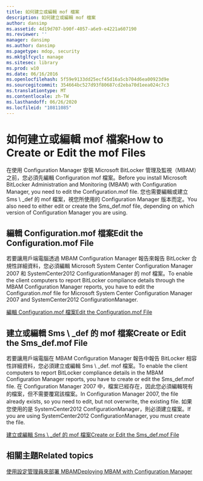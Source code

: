 ```yaml
---
title: 如何建立或編輯 mof 檔案
description: 如何建立或編輯 mof 檔案
author: dansimp
ms.assetid: 4d19d707-b90f-4057-a6e9-e4221a607190
ms.reviewer: ''
manager: dansimp
ms.author: dansimp
ms.pagetype: mdop, security
ms.mktglfcycl: manage
ms.sitesec: library
ms.prod: w10
ms.date: 06/16/2016
ms.openlocfilehash: 5f59e9133dd25ecf45d16a5cb704d6ea00923d9e
ms.sourcegitcommit: 354664bc527d93f80687cd2eba70d1eea024c7c3
ms.translationtype: MT
ms.contentlocale: zh-TW
ms.lasthandoff: 06/26/2020
ms.locfileid: "10811085"
---
```

# <span data-ttu-id="9631e-103">如何建立或編輯 mof 檔案</span><span class="sxs-lookup"><span data-stu-id="9631e-103">How to Create or Edit the mof Files</span></span>


<span data-ttu-id="9631e-104">在使用 Configuration Manager 安裝 Microsoft BitLocker 管理及監視（MBAM）之前，您必須先編輯 Configuration mof 檔案。</span><span class="sxs-lookup"><span data-stu-id="9631e-104">Before you install Microsoft BitLocker Administration and Monitoring (MBAM) with Configuration Manager, you need to edit the Configuration.mof file.</span></span> <span data-ttu-id="9631e-105">您也需要編輯或建立 Sms \ _def 的 mof 檔案，視您所使用的 Configuration Manager 版本而定。</span><span class="sxs-lookup"><span data-stu-id="9631e-105">You also need to either edit or create the Sms\_def.mof file, depending on which version of Configuration Manager you are using.</span></span>

## <span data-ttu-id="9631e-106">編輯 Configuration.mof 檔案</span><span class="sxs-lookup"><span data-stu-id="9631e-106">Edit the Configuration.mof File</span></span>


<span data-ttu-id="9631e-107">若要讓用戶端電腦透過 MBAM Configuration Manager 報告來報告 BitLocker 合規性詳細資料，您必須編輯 Microsoft System Center Configuration Manager 2007 和 SystemCenter2012 ConfigurationManager 的 mof 檔案。</span><span class="sxs-lookup"><span data-stu-id="9631e-107">To enable the client computers to report BitLocker compliance details through the MBAM Configuration Manager reports, you have to edit the Configuration.mof file for Microsoft System Center Configuration Manager 2007 and SystemCenter2012 ConfigurationManager.</span></span>

[<span data-ttu-id="9631e-108">編輯 Configuration.mof 檔案</span><span class="sxs-lookup"><span data-stu-id="9631e-108">Edit the Configuration.mof File</span></span>](edit-the-configurationmof-file.md)

## <a href="" id="create-or-edit-the-sms-def-mof-file"></a><span data-ttu-id="9631e-109">建立或編輯 Sms \ _def 的 mof 檔案</span><span class="sxs-lookup"><span data-stu-id="9631e-109">Create or Edit the Sms\_def.mof File</span></span>


<span data-ttu-id="9631e-110">若要讓用戶端電腦在 MBAM Configuration Manager 報告中報告 BitLocker 相容性詳細資料，您必須建立或編輯 Sms \ _def. mof 檔案。</span><span class="sxs-lookup"><span data-stu-id="9631e-110">To enable the client computers to report BitLocker compliance details in the MBAM Configuration Manager reports, you have to create or edit the Sms\_def.mof file.</span></span> <span data-ttu-id="9631e-111">在 Configuration Manager 2007 中，檔案已經存在，因此您必須編輯現有的檔案，但不需要覆寫該檔案。</span><span class="sxs-lookup"><span data-stu-id="9631e-111">In Configuration Manager 2007, the file already exists, so you need to edit, but not overwrite, the existing file.</span></span> <span data-ttu-id="9631e-112">如果您使用的是 SystemCenter2012 ConfigurationManager，則必須建立檔案。</span><span class="sxs-lookup"><span data-stu-id="9631e-112">If you are using SystemCenter2012 ConfigurationManager, you must create the file.</span></span>

[<span data-ttu-id="9631e-113">建立或編輯 Sms \ _def 的 mof 檔案</span><span class="sxs-lookup"><span data-stu-id="9631e-113">Create or Edit the Sms\_def.mof File</span></span>](create-or-edit-the-sms-defmof-file.md)

## <span data-ttu-id="9631e-114">相關主題</span><span class="sxs-lookup"><span data-stu-id="9631e-114">Related topics</span></span>


[<span data-ttu-id="9631e-115">使用設定管理員來部署 MBAM</span><span class="sxs-lookup"><span data-stu-id="9631e-115">Deploying MBAM with Configuration Manager</span></span>](deploying-mbam-with-configuration-manager-mbam2.md)

 

 





